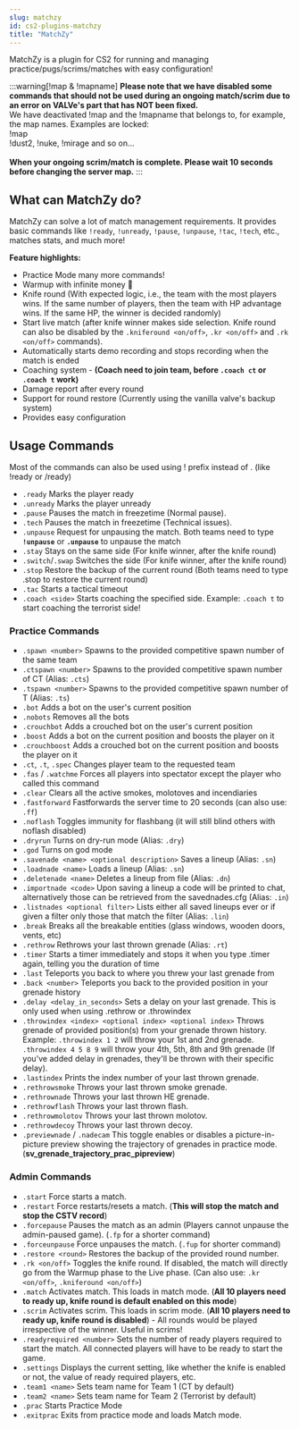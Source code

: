 ```yaml
---
slug: matchzy
id: cs2-plugins-matchzy
title: "MatchZy"
---
```


MatchZy is a plugin for CS2 for running and managing practice/pugs/scrims/matches with easy configuration!

:::warning[!map & !mapname]
**Please note that we have disabled some commands that should not be used during an ongoing match/scrim due to an error on VALVe's part that has NOT been fixed.**
<br />
We have deactivated !map and the !mapname that belongs to, for example, the map names.
Examples are locked:
<br />!map
<br />!dust2, !nuke, !mirage and so on...
\
\
**When your ongoing scrim/match is complete. Please wait 10 seconds before changing the server map.**
:::

## What can MatchZy do?
MatchZy can solve a lot of match management requirements. It provides basic commands like `!ready`, `!unready`, `!pause`, `!unpause`, `!tac`, `!tech`, etc., matches stats, and much more!

**Feature highlights:**
- Practice Mode many more commands!
- Warmup with infinite money 🤑
- Knife round (With expected logic, i.e., the team with the most players wins. If the same number of players, then the team with HP advantage wins. If the same HP, the winner is decided randomly)
- Start live match (after knife winner makes side selection. Knife round can also be disabled by the `.kniferound <on/off>`, `.kr <on/off>` and `.rk <on/off>` commands).
- Automatically starts demo recording and stops recording when the match is ended
- Coaching system - **(Coach need to join team, before `.coach ct` or `.coach t` work)**
- Damage report after every round
- Support for round restore (Currently using the vanilla valve's backup system)
- Provides easy configuration

## Usage Commands
Most of the commands can also be used using ! prefix instead of . (like !ready or /ready)
- `.ready` Marks the player ready
- `.unready` Marks the player unready
- `.pause` Pauses the match in freezetime (Normal pause).
- `.tech` Pauses the match in freezetime (Technical issues).
- `.unpause` Request for unpausing the match. Both teams need to type **`!unpause`** or **`.unpause`** to unpause the match
- `.stay` Stays on the same side (For knife winner, after the knife round)
- `.switch`/`.swap` Switches the side (For knife winner, after the knife round)
- `.stop` Restore the backup of the current round (Both teams need to type .stop to restore the current round)
- `.tac` Starts a tactical timeout
- `.coach <side>` Starts coaching the specified side. Example: `.coach t` to start coaching the terrorist side!

### Practice Commands
- `.spawn <number>` Spawns to the provided competitive spawn number of the same team
- `.ctspawn <number>` Spawns to the provided competitive spawn number of CT (Alias: `.cts`)
- `.tspawn <number>` Spawns to the provided competitive spawn number of T (Alias: `.ts`)
- `.bot` Adds a bot on the user's current position
- `.nobots` Removes all the bots
- `.crouchbot` Adds a crouched bot on the user's current position
- `.boost` Adds a bot on the current position and boosts the player on it
- `.crouchboost` Adds a crouched bot on the current position and boosts the player on it
- `.ct`, `.t`, `.spec` Changes player team to the requested team
- `.fas` / `.watchme` Forces all players into spectator except the player who called this command
- `.clear` Clears all the active smokes, molotoves and incendiaries
- `.fastforward` Fastforwards the server time to 20 seconds (can also use: `.ff`)
- `.noflash` Toggles immunity for flashbang (it will still blind others with noflash disabled)
- `.dryrun` Turns on dry-run mode (Alias: `.dry`)
- `.god` Turns on god mode
- `.savenade <name> <optional description>` Saves a lineup (Alias: `.sn`)
- `.loadnade <name>` Loads a lineup (Alias: `.sn`)
- `.deletenade <name>` Deletes a lineup from file (Alias: `.dn`)
- `.importnade <code>` Upon saving a lineup a code will be printed to chat, alternatively those can be retrieved from the savednades.cfg (Alias: `.in`)
- `.listnades <optional filter>` Lists either all saved lineups ever or if given a filter only those that match the filter (Alias: `.lin`)
- `.break` Breaks all the breakable entities (glass windows, wooden doors, vents, etc)
- `.rethrow` Rethrows your last thrown grenade (Alias: `.rt`)
- `.timer` Starts a timer immediately and stops it when you type .timer again, telling you the duration of time
- `.last` Teleports you back to where you threw your last grenade from
- `.back <number>` Teleports you back to the provided position in your grenade history
- `.delay <delay_in_seconds>` Sets a delay on your last grenade. This is only used when using .rethrow or .throwindex
- `.throwindex <index> <optional index> <optional index>` Throws grenade of provided position(s) from your grenade thrown history. Example: `.throwindex 1 2` will throw your 1st and 2nd grenade. `.throwindex 4 5 8 9` will throw your 4th, 5th, 8th and 9th grenade (If you've added delay in grenades, they'll be thrown with their specific delay).
- `.lastindex` Prints the index number of your last thrown grenade.
- `.rethrowsmoke` Throws your last thrown smoke grenade.
- `.rethrownade` Throws your last thrown HE grenade.
- `.rethrowflash` Throws your last thrown flash.
- `.rethrowmolotov` Throws your last thrown molotov.
- `.rethrowdecoy` Throws your last thrown decoy.
- `.previewnade` / `.nadecam` This toggle enables or disables a picture-in-picture preview showing the trajectory of grenades in practice mode. (**sv_grenade_trajectory_prac_pipreview**)

### Admin Commands
- `.start` Force starts a match.
- `.restart` Force restarts/resets a match. (**This will stop the match and stop the CSTV record**)
- `.forcepause` Pauses the match as an admin (Players cannot unpause the admin-paused game). (`.fp` for a shorter command)
- `.forceunpause` Force unpauses the match. (`.fup` for shorter command)
- `.restore <round>` Restores the backup of the provided round number.
- `.rk <on/off>` Toggles the knife round. If disabled, the match will directly go from the Warmup phase to the Live phase. (Can also use: `.kr <on/off>`, `.kniferound <on/off>`)
- `.match` Activates match. This loads in match mode. (**All 10 players need to ready up, knife round is default enabled on this mode**)
- `.scrim` Activates scrim. This loads in scrim mode. (**All 10 players need to ready up, knife round is disabled**) - All rounds would be played irrespective of the winner. Useful in scrims!
- `.readyrequired <number>` Sets the number of ready players required to start the match. All connected players will have to be ready to start the game.
- `.settings` Displays the current setting, like whether the knife is enabled or not, the value of ready required players, etc.
- `.team1 <name>` Sets team name for Team 1 (CT by default)
- `.team2 <name>` Sets team name for Team 2 (Terrorist by default)
- `.prac` Starts Practice Mode
- `.exitprac` Exits from practice mode and loads Match mode.
